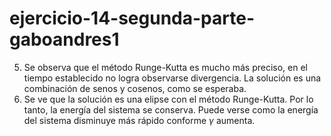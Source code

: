 # ejercicio-14-segunda-parte-gaboandres1

5) Se observa que el método Runge-Kutta es mucho más preciso, en el tiempo establecido no logra observarse divergencia. La solución es una combinación de senos y cosenos, como se esperaba.
6) Se ve que la solución es una elipse con el método Runge-Kutta. Por lo tanto, la energía del sistema se conserva.
Puede verse como la energía del sistema disminuye más rápido conforme $\gamma$ aumenta.


